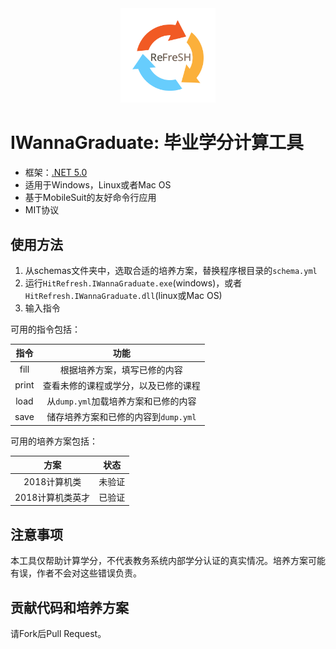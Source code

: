 <div  align=center>
    <img src="https://github.com/HIT-ReFreSH/IWannaGraduate/raw/master/logo.png" width = 30% height = 30%  />
</div>

# IWannaGraduate: 毕业学分计算工具

- 框架：[.NET 5.0](https://dotnet.microsoft.com/download/dotnet/5.0)
- 适用于Windows，Linux或者Mac OS
- 基于MobileSuit的友好命令行应用
- MIT协议

## 使用方法

1. 从schemas文件夹中，选取合适的培养方案，替换程序根目录的`schema.yml`
2. 运行`HitRefresh.IWannaGraduate.exe`(windows)，或者`HitRefresh.IWannaGraduate.dll`(linux或Mac OS)
3. 输入指令

可用的指令包括：

|指令|功能|
|:---:|:---:|
|fill|根据培养方案，填写已修的内容|
|print|查看未修的课程或学分，以及已修的课程|
|load|从`dump.yml`加载培养方案和已修的内容|
|save|储存培养方案和已修的内容到`dump.yml`|

可用的培养方案包括：

|方案|状态|
|:---:|:---:|
|2018计算机类|未验证|
|2018计算机类英才|已验证|

## 注意事项

本工具仅帮助计算学分，不代表教务系统内部学分认证的真实情况。培养方案可能有误，作者不会对这些错误负责。

## 贡献代码和培养方案

请Fork后Pull Request。